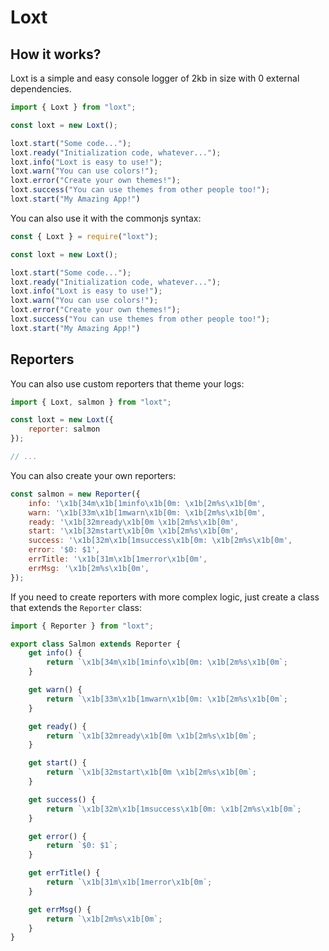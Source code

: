 # Loxt

## How it works?

Loxt is a simple and easy console logger of 2kb in size with 0 external dependencies.

```js
import { Loxt } from "loxt";

const loxt = new Loxt();

loxt.start("Some code...");
loxt.ready("Initialization code, whatever...");
loxt.info("Loxt is easy to use!");
loxt.warn("You can use colors!");
loxt.error("Create your own themes!");
loxt.success("You can use themes from other people too!");
loxt.start("My Amazing App!")
```

You can also use it with the commonjs syntax:

```js
const { Loxt } = require("loxt");

const loxt = new Loxt();

loxt.start("Some code...");
loxt.ready("Initialization code, whatever...");
loxt.info("Loxt is easy to use!");
loxt.warn("You can use colors!");
loxt.error("Create your own themes!");
loxt.success("You can use themes from other people too!");
loxt.start("My Amazing App!")
```

## Reporters

You can also use custom reporters that theme your logs:

```js
import { Loxt, salmon } from "loxt";

const loxt = new Loxt({
	reporter: salmon
});

// ...
```

You can also create your own reporters:

```js
const salmon = new Reporter({
	info: '\x1b[34m\x1b[1minfo\x1b[0m: \x1b[2m%s\x1b[0m',
	warn: '\x1b[33m\x1b[1mwarn\x1b[0m: \x1b[2m%s\x1b[0m',
	ready: '\x1b[32mready\x1b[0m \x1b[2m%s\x1b[0m',
	start: '\x1b[32mstart\x1b[0m \x1b[2m%s\x1b[0m',
	success: '\x1b[32m\x1b[1msuccess\x1b[0m: \x1b[2m%s\x1b[0m',
	error: '$0: $1',
	errTitle: '\x1b[31m\x1b[1merror\x1b[0m',
	errMsg: '\x1b[2m%s\x1b[0m',
});
```

If you need to create reporters with more complex logic, just create a class that extends the `Reporter` class:

```js
import { Reporter } from "loxt";

export class Salmon extends Reporter {
	get info() {
		return `\x1b[34m\x1b[1minfo\x1b[0m: \x1b[2m%s\x1b[0m`;
	}

	get warn() {
		return `\x1b[33m\x1b[1mwarn\x1b[0m: \x1b[2m%s\x1b[0m`;
	}

	get ready() {
		return `\x1b[32mready\x1b[0m \x1b[2m%s\x1b[0m`;
	}

	get start() {
		return `\x1b[32mstart\x1b[0m \x1b[2m%s\x1b[0m`;
	}

	get success() {
		return `\x1b[32m\x1b[1msuccess\x1b[0m: \x1b[2m%s\x1b[0m`;
	}

	get error() {
		return `$0: $1`;
	}

	get errTitle() {
		return `\x1b[31m\x1b[1merror\x1b[0m`;
	}

	get errMsg() {
		return `\x1b[2m%s\x1b[0m`;
	}
}
```